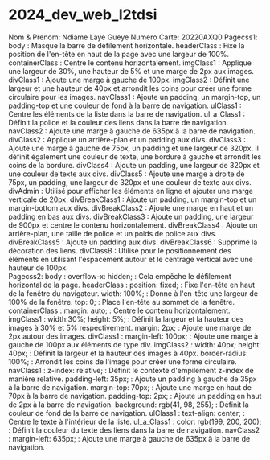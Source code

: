 # 2024_dev_web_l2tdsi
Nom & Prenom: Ndiame Laye Gueye
Numero Carte: 20220AXQ0
Pagecss1: body : Masque la barre de défilement horizontale. headerClass : Fixe la position de l'en-tête en haut de la page avec une largeur de 100%. containerClass : Centre le contenu horizontalement. imgClass1 : Applique une largeur de 30%, une hauteur de 5% et une marge de 2px aux images. divClass1 : Ajoute une marge à gauche de 100px. imgClass2 : Définit une largeur et une hauteur de 40px et arrondit les coins pour créer une forme circulaire pour les images. navClass1 : Ajoute un padding, un margin-top, un padding-top et une couleur de fond à la barre de navigation. ulClass1 : Centre les éléments de la liste dans la barre de navigation. ul_a_Class1 : Définit la police et la couleur des liens dans la barre de navigation. navClass2 : Ajoute une marge à gauche de 635px à la barre de navigation. divClass2 : Applique un arrière-plan et un padding aux divs. divClass3 : Ajoute une marge à gauche de 75px, un padding et une largeur de 320px. Il définit également une couleur de texte, une bordure à gauche et arrondit les coins de la bordure. divClass4 : Ajoute un padding, une largeur de 320px et une couleur de texte aux divs. divClass5 : Ajoute une marge à droite de 75px, un padding, une largeur de 320px et une couleur de texte aux divs. divAdmin : Utilisé pour afficher les éléments en ligne et ajouter une marge verticale de 20px. divBreakClass1 : Ajoute un padding, un margin-top et un margin-bottom aux divs. divBreakClass2 : Ajoute une marge en haut et un padding en bas aux divs. divBreakClass3 : Ajoute un padding, une largeur de 900px et centre le contenu horizontalement. divBreakClass4 : Ajoute un arrière-plan, une taille de police et un poids de police aux divs. divBreakClass5 : Ajoute un padding aux divs. divBreakClass6 : Supprime la décoration des liens. divClassB : Utilisé pour le positionnement des éléments en utilisant l'espacement autour et le centrage vertical avec une hauteur de 100px.  
Pagecss2: 
body : overflow-x: hidden; : Cela empêche le défilement horizontal de la page. headerClass : position: fixed; : Fixe l'en-tête en haut de la fenêtre du navigateur. width: 100%; : Donne à l'en-tête une largeur de 100% de la fenêtre. top: 0; : Place l'en-tête au sommet de la fenêtre. containerClass : margin: auto; : Centre le contenu horizontalement. imgClass1 : width:30%; height: 5%; : Définit la largeur et la hauteur des images à 30% et 5% respectivement. margin: 2px; : Ajoute une marge de 2px autour des images. divClass1 : margin-left: 100px; : Ajoute une marge à gauche de 100px aux éléments de type div. imgClass2 : width: 40px; height: 40px; : Définit la largeur et la hauteur des images à 40px. border-radius: 100%; : Arrondit les coins de l'image pour créer une forme circulaire. navClass1 : z-index: relative; : Définit le contexte d'empilement z-index de manière relative. padding-left: 35px; : Ajoute un padding à gauche de 35px à la barre de navigation. margin-top: 70px; : Ajoute une marge en haut de 70px à la barre de navigation. padding-top: 2px; : Ajoute un padding en haut de 2px à la barre de navigation. background: rgb(41, 98, 255); : Définit la couleur de fond de la barre de navigation. ulClass1 : text-align: center; : Centre le texte à l'intérieur de la liste. ul_a_Class1 : color: rgb(199, 200, 200); : Définit la couleur du texte des liens dans la barre de navigation. navClass2 : margin-left: 635px; : Ajoute une marge à gauche de 635px à la barre de navigation.